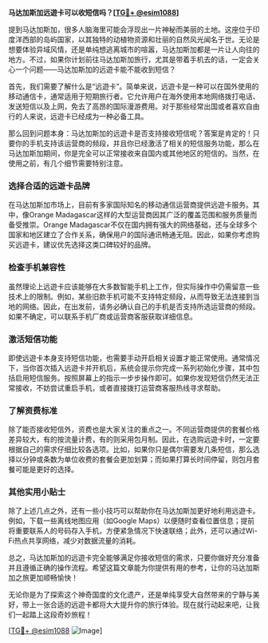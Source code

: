 **马达加斯加远遊卡可以收短信吗？[[TG💪+ @esim1088](https://t.me/s/esim1088)]**

提到马达加斯加，很多人脑海里可能会浮现出一片神秘而美丽的土地。这座位于印度洋西部的岛屿国家，以其独特的动植物资源和壮丽的自然风光闻名于世。无论是想要体验异域风情，还是单纯想逃离城市的喧嚣，马达加斯加都是一片让人向往的地方。不过，如果你计划前往马达加斯加旅行，尤其是带着手机去的话，一定会关心一个问题——马达加斯加的远遊卡能不能收到短信？

首先，我们需要了解什么是“远遊卡”。简单来说，远遊卡是一种可以在国外使用的移动通信卡，通常适用于短期旅行者。它允许用户在海外使用本地网络拨打电话、发送短信以及上网，免去了高昂的国际漫游费用。对于那些经常出国或者喜欢自由行的人来说，远遊卡已经成为一种必备工具。

那么回到问题本身：马达加斯加的远遊卡是否支持接收短信呢？答案是肯定的！只要你的手机支持该运营商的频段，并且你已经激活了相关的短信服务功能，那么在马达加斯加期间，你是完全可以正常接收来自国内或其他地区的短信的。当然，在使用之前，有几个细节需要特别注意。

### **选择合适的远遊卡品牌**
在马达加斯加市场上，目前有多家国际知名的移动通信运营商提供远遊卡服务。其中，像Orange Madagascar这样的大型运营商因其广泛的覆盖范围和服务质量而备受推崇。Orange Madagascar不仅在国内拥有强大的网络基础，还与全球多个国家和地区建立了合作关系，确保用户的国际通讯畅通无阻。因此，如果你考虑购买远遊卡，建议优先选择这类口碑较好的品牌。

### **检查手机兼容性**
虽然理论上远遊卡应该能够在大多数智能手机上工作，但实际操作中仍需留意一些技术上的限制。例如，某些旧款手机可能不支持特定频段，从而导致无法连接到当地的网络。因此，在出发前，请务必确认自己的手机是否支持所选运营商的频段。如果不确定，可以联系手机厂商或运营商客服获取详细信息。

### **激活短信功能**
即使远遊卡本身支持短信功能，也需要手动开启相关设置才能正常使用。通常情况下，当你首次插入远遊卡并开机后，系统会提示你完成一系列初始化步骤，其中包括启用短信服务。按照屏幕上的指示一步步操作即可。如果你发现短信仍然无法正常接收，不妨尝试重启手机，或者直接拨打运营商客服热线寻求帮助。

### **了解资费标准**
除了能否接收短信外，资费也是大家关注的重点之一。不同运营商提供的套餐价格差异较大，有的按流量计费，有的则采用包月制。因此，在选购远遊卡时，一定要根据自己的需求仔细比较各选项。比如，如果你只是偶尔需要发几条短信，那么选择以分钟或条数为单位收费的套餐会更加划算；而如果打算长时间停留，则包月套餐可能是更好的选择。

### **其他实用小贴士**
除了上述几点之外，还有一些小技巧可以帮助你在马达加斯加更好地利用远遊卡。例如，下载一些离线地图应用（如Google Maps）以便随时查看位置信息；提前将重要联系人的号码存入手机，方便紧急情况下快速联络；此外，还可以通过Wi-Fi热点共享网络，减少对数据流量的消耗。

总之，马达加斯加的远遊卡完全能够满足你接收短信的需求，只要你做好充分准备并且遵循正确的操作流程。希望这篇文章能为你提供有用的参考，让你的马达加斯加之旅更加顺畅愉快！

无论你是为了探索这个神奇国度的文化遗产，还是单纯享受大自然带来的宁静与美好，带上一张合适的远遊卡都将大大提升你的旅行体验。现在就行动起来吧，让我们一起踏上这段奇妙旅程！

[[TG💪+ @esim1088](https://t.me/s/esim1088) ![Image](https://i.postimg.cc/4NQfJmqS/Snipaste-2025-05-13-00-14-12.png)]